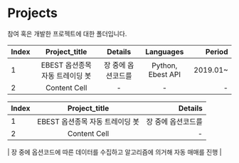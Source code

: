 # Projects
참여 혹은 개발한 프로젝트에 대한 폴더입니다.

| Index  | Project_title | Details | Languages | Period |
:---|:---:|:---:|:---:|---:
| 1  | EBEST 옵션종목 자동 트레이딩 봇  | 장 중에 옵션코드를  | Python, Ebest API | 2019.01~ |
| 2  | Content Cell  | - | - | - |

| Index  | Project_title | Details |
:---|:---:|---:
| 1  | EBEST 옵션종목 자동 트레이딩 봇  | 장 중에 옵션코드를  |
| 2  | Content Cell  | - |



| 장 중에 옵션코드에 따른 데이터를 수집하고 알고리즘에 의거해 자동 매매를 진행 |
